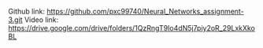 Github link: https://github.com/pxc99740/Neural_Networks_assignment-3.git
Video link: https://drive.google.com/drive/folders/1QzRngT9Io4dN5j7piy2oR_29LxkXkoBL
